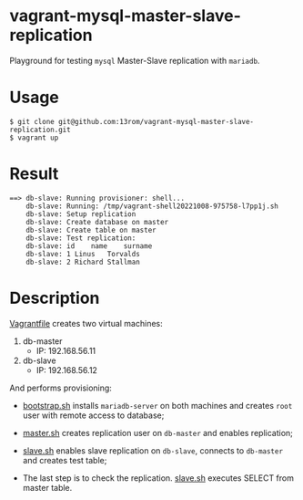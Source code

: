 # vagrant-mysql-master-slave-replication
Playground for testing `mysql` Master-Slave replication with `mariadb`.

# Usage
```
$ git clone git@github.com:13rom/vagrant-mysql-master-slave-replication.git
$ vagrant up
```

# Result
```
==> db-slave: Running provisioner: shell...
    db-slave: Running: /tmp/vagrant-shell20221008-975758-l7pp1j.sh
    db-slave: Setup replication
    db-slave: Create database on master
    db-slave: Create table on master
    db-slave: Test replication:
    db-slave: id	name	surname
    db-slave: 1	Linus	Torvalds
    db-slave: 2	Richard	Stallman
```

# Description
[Vagrantfile](Vagrantfile) creates two virtual machines:
1. db-master
    * IP: 192.168.56.11
1. db-slave
    * IP: 192.168.56.12

And performs provisioning:
* [bootstrap.sh](bootstrap.sh) installs `mariadb-server` on both machines and creates `root` user with remote access to database;

* [master.sh](master.sh) creates replication user on `db-master` and enables replication;
* [slave.sh](slave.sh) enables slave replication on `db-slave`, connects to `db-master` and creates test table;
* The last step is to check the replication. [slave.sh](slave.sh) executes SELECT from master table. 